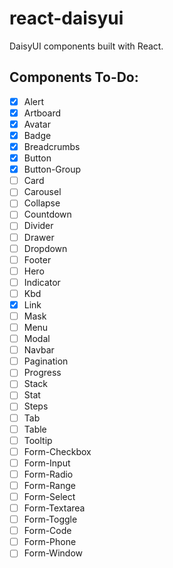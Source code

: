 # react-daisyui

DaisyUI components built with React.

## Components To-Do:

- [x] Alert
- [X] Artboard
- [X] Avatar
- [X] Badge
- [X] Breadcrumbs
- [x] Button
- [x] Button-Group
- [ ] Card
- [ ] Carousel
- [ ] Collapse
- [ ] Countdown
- [ ] Divider
- [ ] Drawer
- [ ] Dropdown
- [ ] Footer
- [ ] Hero
- [ ] Indicator
- [ ] Kbd
- [X] Link
- [ ] Mask
- [ ] Menu
- [ ] Modal
- [ ] Navbar
- [ ] Pagination
- [ ] Progress
- [ ] Stack
- [ ] Stat
- [ ] Steps
- [ ] Tab
- [ ] Table
- [ ] Tooltip
- [ ] Form-Checkbox
- [ ] Form-Input
- [ ] Form-Radio
- [ ] Form-Range
- [ ] Form-Select
- [ ] Form-Textarea
- [ ] Form-Toggle
- [ ] Form-Code
- [ ] Form-Phone
- [ ] Form-Window